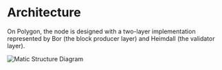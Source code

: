 # Architecture


<div class="flex-figure" markdown="1">
<div class="flex-figure-left" markdown="1">

On Polygon, the node is designed with a two-layer implementation represented by Bor (the block producer layer) and Heimdall (the validator layer).


</div>
<div class="flex-figure-right">
<img src="/img/pos/matic_structure.png" class="figure figure-right" alt="Matic Structure Diagram" />
</div>
</div>
